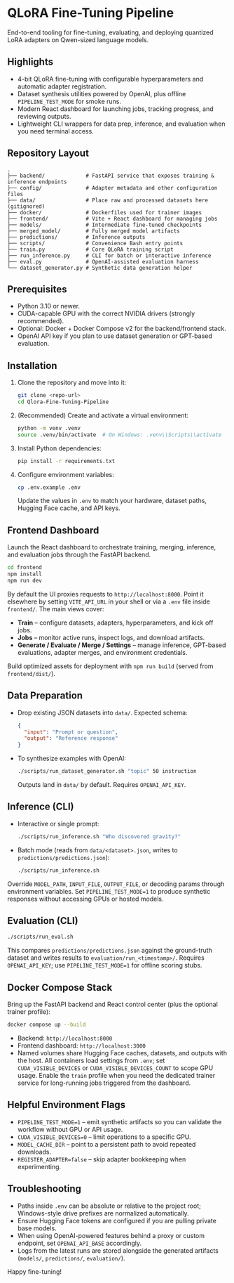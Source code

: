 # QLoRA Fine-Tuning Pipeline

End-to-end tooling for fine-tuning, evaluating, and deploying quantized LoRA adapters on Qwen-sized language models.

## Highlights
- 4-bit QLoRA fine-tuning with configurable hyperparameters and automatic adapter registration.
- Dataset synthesis utilities powered by OpenAI, plus offline `PIPELINE_TEST_MODE` for smoke runs.
- Modern React dashboard for launching jobs, tracking progress, and reviewing outputs.
- Lightweight CLI wrappers for data prep, inference, and evaluation when you need terminal access.

## Repository Layout
```
.
├── backend/             # FastAPI service that exposes training & inference endpoints
├── config/              # Adapter metadata and other configuration files
├── data/                # Place raw and processed datasets here (gitignored)
├── docker/              # Dockerfiles used for trainer images
├── frontend/            # Vite + React dashboard for managing jobs
├── models/              # Intermediate fine-tuned checkpoints
├── merged_model/        # Fully merged model artifacts
├── predictions/         # Inference outputs
├── scripts/             # Convenience Bash entry points
├── train.py             # Core QLoRA training script
├── run_inference.py     # CLI for batch or interactive inference
├── eval.py              # OpenAI-assisted evaluation harness
└── dataset_generator.py # Synthetic data generation helper
```

## Prerequisites
- Python 3.10 or newer.
- CUDA-capable GPU with the correct NVIDIA drivers (strongly recommended).
- Optional: Docker + Docker Compose v2 for the backend/frontend stack.
- OpenAI API key if you plan to use dataset generation or GPT-based evaluation.

## Installation
1. Clone the repository and move into it:
   ```bash
   git clone <repo-url>
   cd Qlora-Fine-Tuning-Pipeline
   ```
2. (Recommended) Create and activate a virtual environment:
   ```bash
   python -m venv .venv
   source .venv/bin/activate  # On Windows: .venv\\Scripts\\activate
   ```
3. Install Python dependencies:
   ```bash
   pip install -r requirements.txt
   ```
4. Configure environment variables:
   ```bash
   cp .env.example .env
   ```
   Update the values in `.env` to match your hardware, dataset paths, Hugging Face cache, and API keys.

## Frontend Dashboard
Launch the React dashboard to orchestrate training, merging, inference, and evaluation jobs through the FastAPI backend.

```bash
cd frontend
npm install
npm run dev
```

By default the UI proxies requests to `http://localhost:8000`. Point it elsewhere by setting `VITE_API_URL` in your shell or via a `.env` file inside `frontend/`. The main views cover:
- **Train** – configure datasets, adapters, hyperparameters, and kick off jobs.
- **Jobs** – monitor active runs, inspect logs, and download artifacts.
- **Generate / Evaluate / Merge / Settings** – manage inference, GPT-based evaluations, adapter merges, and environment credentials.

Build optimized assets for deployment with `npm run build` (served from `frontend/dist/`).

## Data Preparation
- Drop existing JSON datasets into `data/`. Expected schema:
  ```json
  {
    "input": "Prompt or question",
    "output": "Reference response"
  }
  ```
- To synthesize examples with OpenAI:
  ```bash
  ./scripts/run_dataset_generator.sh "topic" 50 instruction
  ```
  Outputs land in `data/` by default. Requires `OPENAI_API_KEY`.

## Inference (CLI)
- Interactive or single prompt:
  ```bash
  ./scripts/run_inference.sh "Who discovered gravity?"
  ```
- Batch mode (reads from `data/<dataset>.json`, writes to `predictions/predictions.json`):
  ```bash
  ./scripts/run_inference.sh
  ```
Override `MODEL_PATH`, `INPUT_FILE`, `OUTPUT_FILE`, or decoding params through environment variables. Set `PIPELINE_TEST_MODE=1` to produce synthetic responses without accessing GPUs or hosted models.

## Evaluation (CLI)
```bash
./scripts/run_eval.sh
```
This compares `predictions/predictions.json` against the ground-truth dataset and writes results to `evaluation/run_<timestamp>/`. Requires `OPENAI_API_KEY`; use `PIPELINE_TEST_MODE=1` for offline scoring stubs.

## Docker Compose Stack
Bring up the FastAPI backend and React control center (plus the optional trainer profile):
```bash
docker compose up --build
```
- Backend: `http://localhost:8000`
- Frontend dashboard: `http://localhost:3000`
- Named volumes share Hugging Face caches, datasets, and outputs with the host.
All containers load settings from `.env`; set `CUDA_VISIBLE_DEVICES` or `CUDA_VISIBLE_DEVICES_COUNT` to scope GPU usage. Enable the `train` profile when you need the dedicated trainer service for long-running jobs triggered from the dashboard.

## Helpful Environment Flags
- `PIPELINE_TEST_MODE=1` – emit synthetic artifacts so you can validate the workflow without GPU or API usage.
- `CUDA_VISIBLE_DEVICES=0` – limit operations to a specific GPU.
- `MODEL_CACHE_DIR` – point to a persistent path to avoid repeated downloads.
- `REGISTER_ADAPTER=false` – skip adapter bookkeeping when experimenting.

## Troubleshooting
- Paths inside `.env` can be absolute or relative to the project root; Windows-style drive prefixes are normalized automatically.
- Ensure Hugging Face tokens are configured if you are pulling private base models.
- When using OpenAI-powered features behind a proxy or custom endpoint, set `OPENAI_API_BASE` accordingly.
- Logs from the latest runs are stored alongside the generated artifacts (`models/`, `predictions/`, `evaluation/`).

Happy fine-tuning!
